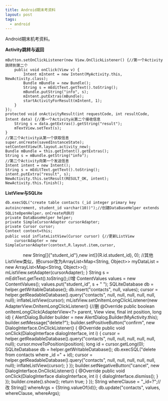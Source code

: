 ```yaml
---
title: Android期末考资料
layout: post
tags:
  - android
---
```


Android期末机考资料。

**Activity跳转与返回**

    mButton.setOnClickListener(new View.OnClickListener() {//第一个Activity跳转到第二个
        public void onClick(View v) {
            Intent mIntent = new Intent(MyActivity.this, NewActivity.class);
            Bundle mBundle = new Bundle();
            String s = mEditText.getText().toString();
            mBundle.putString("info", s);
            mIntent.putExtras(mBundle);
            startActivityForResult(mIntent, 1);
        }
    });
    protected void onActivityResult(int requestCode, int resultCode, Intent data) {//第一个Activity从第二个接收信息
        String s = data.getExtras().getString("result");
        mTextView.setText(s);
    }
    //第二个Activity从第一个获取信息
    super.onCreate(savedInstanceState);
    setContentView(R.layout.activity_new);
    Bundle mBundle = this.getIntent().getExtras();
    String s = mBundle.getString("info");
    //第二个Activity向第一个发送信息
    Intent intent = new Intent();
    String s = mEditText.getText().toString();
    intent.putExtra("result", s);
    NewActivity.this.setResult(RESULT_OK, intent);
    NewActivity.this.finish();

**ListView与SQLite**

    db.execSQL("create table contacts (_id integer primary key autoincrement, student_id varchar(10))");//创建DataBaseHelper extends SQLiteOpenHelper，onCreate内执行
    private DataBaseHelper helper;
    private SimpleCursorAdapter cursorAdapter;
    private Cursor cursor;
    Context context=this;
    public void inflateListView(Cursor cursor) {//更新ListView
        cursorAdapter = new SimpleCursorAdapter(context,R.layout.item,cursor,
　　　　new String[]{"student_id"},new int[]{R.id.student_id}, 0);
    //其他ListView类似，把cursor改为ArrayList<Map<String, Object>> myDataList = new ArrayList<Map<String, Object>>();
        mListView.setAdapter(cursorAdapter);
    }
    String s = mEditText.getText().toString();//增
    ContentValues values = new ContentValues();
    values.put("student_id", s + " ");
    SQLiteDatabase db = helper.getWritableDatabase();
    db.insert("contacts", null, values);
    cursor = helper.getReadableDatabase().query("contacts", null, null, null, null, null, null);
    inflateListView(cursor);
    mListView.setOnItemLongClickListener(new AdapterView.OnItemLongClickListener() {//删
        @Override
        public boolean onItemLongClick(AdapterView<?> parent, View view, final int position, long id) {
            AlertDialog.Builder builder = new AlertDialog.Builder(MyActivity.this);
            builder.setMessage("delete?");
            builder.setPositiveButton("confirm", new DialogInterface.OnClickListener() {
                @Override
                public void onClick(DialogInterface dialogInterface, int i) {
                    cursor = helper.getReadableDatabase().query("contacts", null, null, null, null, null, null);
                    cursor.moveToPosition(position);
                    long id = cursor.getLong(0);
                    SQLiteDatabase db = helper.getWritableDatabase();
                    db.execSQL("delete from contacts where _id =" + id);
                    cursor = helper.getReadableDatabase().query("contacts", null, null, null, null, null, null);
                    inflateListView(cursor);
                }
            });
            builder.setNegativeButton("cancel", new DialogInterface.OnClickListener() {
                @Override
                public void onClick(DialogInterface dialogInterface, int i) {
                    dialogInterface.dismiss();
                }
            });
            builder.create().show();
            return true;
        }
    });
    String whereClause = "_id=?";//改
    String[] whereArgs = {String.valueOf(id)};
    db.update("contacts", values, whereClause, whereArgs);
